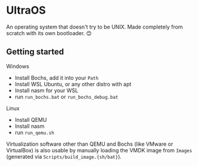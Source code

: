 # UltraOS
An operating system that doesn't try to be UNIX. Made completely from scratch with its own bootloader. 😊

## Getting started

Windows
- Install Bochs, add it into your `Path`
- Install WSL Ubuntu, or any other distro with apt
- Install nasm for your WSL
- run `run_bochs.bat` or `run_bochs_debug.bat`

Linux
- Install QEMU
- Install nasm
- run `run_qemu.sh`

Virtualization software other than QEMU and Bochs (like VMware or VirtualBox) is also usable by manually loading the VMDK image from `Images` (generated via `Scripts/build_image.{sh/bat}`).
